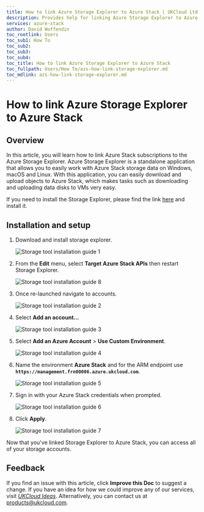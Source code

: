 ```yaml
---
title: How to link Azure Storage Explorer to Azure Stack | UKCloud Ltd
description: Provides help for linking Azure Storage Explorer to Azure Stack
services: azure-stack
author: David Woffendin
toc_rootlink: Users
toc_sub1: How To
toc_sub2:
toc_sub3:
toc_sub4:
toc_title: How to link Azure Storage Explorer to Azure Stack
toc_fullpath: Users/How To/azs-how-link-storage-explorer.md
toc_mdlink: azs-how-link-storage-explorer.md
---
```


# How to link Azure Storage Explorer to Azure Stack

## Overview

In this article, you will learn how to link Azure Stack subscriptions to the Azure Storage Explorer. Azure Storage Explorer is a standalone application that allows you to easily work with Azure Stack storage data on Windows, macOS and Linux. With this application, you can easily download and upload objects to Azure Stack, which makes tasks such as downloading and uploading data disks to VMs very easy.

If you need to install the Storage Explorer, please find the link [here](https://azure.microsoft.com/en-us/features/storage-explorer/) and install it.

## Installation and setup

1.  Download and install storage explorer.

    ![Storage tool installation guide 1](images/azs-browser-storage-tool-download.png)

2.  From the **Edit** menu, select **Target Azure Stack APIs** then restart Storage Explorer.

    ![Storage tool installation guide 8](images/azs-installation-storage-tool-7.png)

3.  Once re-launched navigate to accounts.

    ![Storage tool installation guide 2](images/azs-installation-storage-tool-1.png)

4.  Select **Add an account...**

    ![Storage tool installation guide 3](images/azs-installation-storage-tool-2.png)

5.  Select **Add an Azure Account** \> **Use Custom Environment**.

    ![Storage tool installation guide 4](images/azs-installation-storage-tool-3.png)

6.  Name the environment **Azure Stack** and for the ARM endpoint use **`https://management.frn00006.azure.ukcloud.com`**.

    ![Storage tool installation guide 5](images/azs-installation-storage-tool-4.png)

7.  Sign in with your Azure Stack credentials when prompted.

    ![Storage tool installation guide 6](images/azs-installation-storage-tool-5.png)

8.  Click **Apply**.

    ![Storage tool installation guide 7](images/azs-installation-storage-tool-6.png)

Now that you've linked Storage Explorer to Azure Stack, you can access all of your storage accounts.

## Feedback

 If you find an issue with this article, click **Improve this Doc** to suggest a change. If you have an idea for how we could improve any of our services, visit [*UKCloud Ideas*](https://ideas.ukcloud.com). Alternatively, you can contact us at <products@ukcloud.com>.